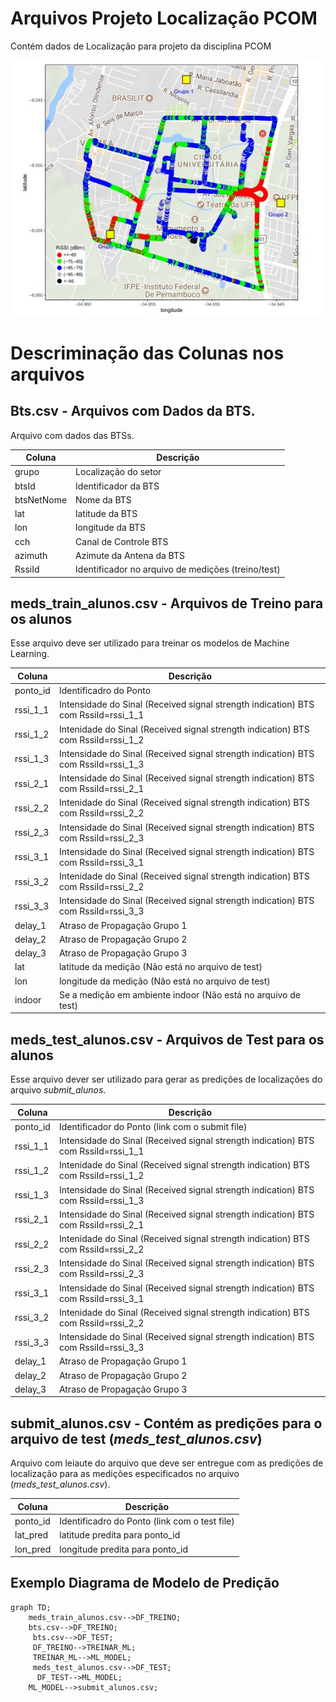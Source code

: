 
# Arquivos Projeto Localização PCOM
Contém dados de Localização para projeto da disciplina PCOM


![Medições e BTSs](bts_meds.jpg)


# Descriminação das Colunas nos arquivos

## Bts.csv - Arquivos com Dados da BTS.

Arquivo com dados das BTSs. 

| Coluna  | Descrição |
| ------------- | ------------- |
| grupo  | Localização do setor  |
| btsId  | Identificador da BTS  |
| btsNetNome  | Nome da BTS |
| lat  | latitude da BTS  |
|lon  | longitude da BTS  |
| cch  | Canal de Controle BTS  |
| azimuth | Azimute da Antena da BTS  |
| RssiId |Identificador no arquivo de medições (treino/test) |



## meds_train_alunos.csv - Arquivos de Treino para os alunos

Esse arquivo deve ser utilizado para treinar os modelos de Machine Learning.

| Coluna  | Descrição |
| ------------- | ------------- |
| ponto_id  | Identificadro do Ponto|
| rssi_1_1 | Intensidade do Sinal (Received signal strength indication) BTS com RssiId=rssi_1_1|
| rssi_1_2 | Intenidade do Sinal (Received signal strength indication) BTS com RssiId=rssi_1_2|
| rssi_1_3 | Intensidade do Sinal (Received signal strength indication) BTS com RssiId=rssi_1_3|
| rssi_2_1 | Intensidade do Sinal (Received signal strength indication) BTS com RssiId=rssi_2_1|
| rssi_2_2 | Intenidade do Sinal (Received signal strength indication) BTS com RssiId=rssi_2_2|
| rssi_2_3 | Intensidade do Sinal (Received signal strength indication) BTS com RssiId=rssi_2_3|
| rssi_3_1 | Intensidade do Sinal (Received signal strength indication) BTS com RssiId=rssi_3_1|
| rssi_3_2 | Intenidade do Sinal (Received signal strength indication) BTS com RssiId=rssi_2_2|
| rssi_3_3 | Intensidade do Sinal (Received signal strength indication) BTS com RssiId=rssi_3_3|
|delay_1|Atraso de Propagação Grupo 1|
|delay_2|Atraso de Propagação Grupo 2|
|delay_3|Atraso de Propagação Grupo 3|
|lat|latitude da medição (Não está no arquivo de test)|
|lon|longitude da medição (Não está no arquivo de test)|
|indoor|Se a medição em ambiente indoor (Não está no arquivo de test)|



## meds_test_alunos.csv - Arquivos de Test para os alunos

Esse arquivo dever ser utilizado para gerar as predições de localizações do arquivo *submit_alunos*.

| Coluna  | Descrição |
| ------------- | ------------- |
| ponto_id  | Identificador do Ponto (link com o submit file)|
| rssi_1_1 | Intensidade do Sinal (Received signal strength indication) BTS com RssiId=rssi_1_1|
| rssi_1_2 | Intenidade do Sinal (Received signal strength indication) BTS com RssiId=rssi_1_2|
| rssi_1_3 | Intensidade do Sinal (Received signal strength indication) BTS com RssiId=rssi_1_3|
| rssi_2_1 | Intensidade do Sinal (Received signal strength indication) BTS com RssiId=rssi_2_1|
| rssi_2_2 | Intenidade do Sinal (Received signal strength indication) BTS com RssiId=rssi_2_2|
| rssi_2_3 | Intensidade do Sinal (Received signal strength indication) BTS com RssiId=rssi_2_3|
| rssi_3_1 | Intensidade do Sinal (Received signal strength indication) BTS com RssiId=rssi_3_1|
| rssi_3_2 | Intenidade do Sinal (Received signal strength indication) BTS com RssiId=rssi_2_2|
| rssi_3_3 | Intensidade do Sinal (Received signal strength indication) BTS com RssiId=rssi_3_3|
|delay_1|Atraso de Propagação Grupo 1|
|delay_2|Atraso de Propagação Grupo 2|
|delay_3|Atraso de Propagação Grupo 3|



## submit_alunos.csv - Contém as predições para o arquivo de test (*meds_test_alunos.csv*)

Arquivo com leiaute do arquivo que deve ser entregue com as predições de localização para as medições especificados no arquivo (*meds_test_alunos.csv*).

| Coluna  | Descrição |
| ------------- | ------------- |
| ponto_id  | Identificadro do Ponto (link com o test file)|
| lat_pred | latitude predita para ponto_id |
| lon_pred | longitude predita para ponto_id|


## Exemplo Diagrama de Modelo de Predição


```mermaid
graph TD;
    meds_train_alunos.csv-->DF_TREINO;
    bts.csv-->DF_TREINO;
     bts.csv-->DF_TEST;
     DF_TREINO-->TREINAR_ML;
     TREINAR_ML-->ML_MODEL;
     meds_test_alunos.csv-->DF_TEST;
      DF_TEST-->ML_MODEL;
    ML_MODEL-->submit_alunos.csv;
```








